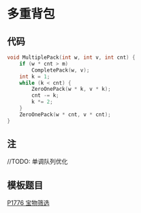 # 多重背包

## 代码

```cpp
void MultiplePack(int w, int v, int cnt) {
    if (w * cnt > m)
        CompletePack(w, v);
    int k = 1;
    while (k < cnt) {
        ZeroOnePack(w * k, v * k);
        cnt -= k;
        k *= 2;
    }
    ZeroOnePack(w * cnt, v * cnt);
}
```

## 注

//TODO: 单调队列优化

## 模板题目

[P1776 宝物筛选](https://www.luogu.com.cn/problem/P1776)